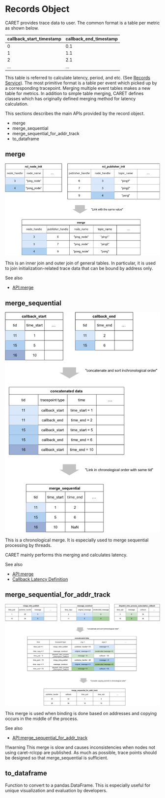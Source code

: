 # Records Object

CARET provides trace data to user.
The common format is a table per metric as shown below.

| callback_start_timestamp | callback_end_timestamp |
| ------------------------ | ---------------------- |
| 0                        | 0.1                    |
| 1                        | 1.1                    |
| 2                        | 2.1                    |
| ...                      | ...                    |

This table is referred to calculate latency, period, and etc. (See [Records Service](./records_service.md)).
The most primitive format is a table per event which picked up by a corresponding tracepoint.
Merging multiple event tables makes a new table for metrics.
In addition to simple table merging, CARET defines classes which has originally defined merging method for latency calculation.

This sections describes the main APIs provided by the record object.

- merge
- merge_sequential
- merge_sequential_for_addr_track
- to_dataframe

## merge

![merge](../../imgs/records_merge.drawio.png)

This is an inner join and outer join of general tables.
In particular, it is used to join initialization-related trace data that can be bound by address only.

See also

- [API:merge](https://tier4.github.io/CARET_analyze/latest/record/#caret_analyze.record.interface.RecordsInterface.merge)

## merge_sequential

![merge_sequential](../../imgs/records_merge_sequential.drawio.png)

This is a chronological merge.
It is especially used to merge sequential processing by threads.

CARET mainly performs this merging and calculates latency.

See also

- [API:merge](https://tier4.github.io/CARET_analyze/latest/record/#caret_analyze.record.interface.RecordsInterface.merge_sequential)
- [Callback Latency Definition](../latency_definitions/callback.md)

## merge_sequential_for_addr_track

![merge_sequential_for_addr_track](../../imgs/records_merge_sequential_for_addr_track.drawio.png)

This merge is used when binding is done based on addresses and copying occurs in the middle of the process.

See also

- [API:merge_sequential_for_addr_track](https://tier4.github.io/CARET_analyze/latest/record/#caret_analyze.record.interface.RecordsInterface.merge_sequential_for_addr_track)

<prettier-ignore-start>
!!!warning
    This merge is slow and causes inconsistencies when nodes not using caret-rclcpp are published.
    As much as possible, trace points should be designed so that merge_sequential is sufficient.
<prettier-ignore-end>

## to_dataframe

Function to convert to a pandas.DataFrame.
This is especially useful for unique visualization and evaluation by developers.

